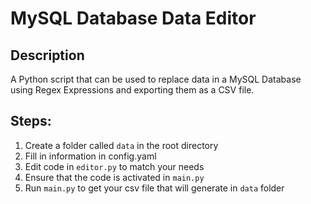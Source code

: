 # MySQL Database Data Editor

## Description

A Python script that can be used to replace data in a MySQL Database using Regex Expressions and exporting them as a CSV file.

## Steps:

1. Create a folder called `data` in the root directory
2. Fill in information in config.yaml
3. Edit code in `editor.py` to match your needs
4. Ensure that the code is activated in `main.py`
5. Run `main.py` to get your csv file that will generate in `data` folder
